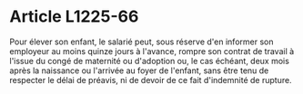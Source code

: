 # Article L1225-66

Pour élever son enfant, le salarié peut, sous réserve d'en informer son employeur au moins quinze jours à l'avance, rompre son contrat de travail à l'issue du congé de maternité ou d'adoption ou, le cas échéant, deux mois après la naissance ou l'arrivée au foyer de l'enfant, sans être tenu de respecter le délai de préavis, ni de devoir de ce fait d'indemnité de rupture.